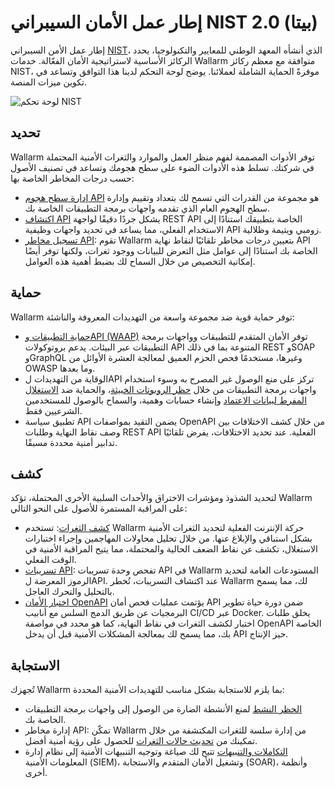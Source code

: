 # إطار عمل الأمان السيبراني NIST 2.0 (بيتا)

إطار عمل الأمن السيبراني [NIST](https://www.nist.gov/cyberframework)، الذي أنشأه المعهد الوطني للمعايير والتكنولوجيا، يحدد الركائز الأساسية لاستراتيجية الأمان الفعّالة. خدمات Wallarm متوافقة مع معظم ركائز NIST، موفرةً الحماية الشاملة لعملائنا. يوضح لوحة التحكم لدينا هذا التوافق وتساعد في تكوين ميزات المنصة.

![لوحة تحكم NIST](../../images/user-guides/dashboard/nist-csf-2-dash.png)

## تحديد

Wallarm توفر الأدوات المصممة لفهم منظر العمل والموارد والثغرات الأمنية المحتملة في شركتك. تسلط هذه الأدوات الضوء على سطح هجومك وتساعد في تصنيف الأصول حسب درجات المخاطر الخاصة بها:

* [إدارة سطح هجوم API](../../api-attack-surface/overview.md) هو مجموعة من القدرات التي تسمح لك بتعداد وتقييم وإدارة سطح الهجوم العام الذي تقدمه واجهات برمجة التطبيقات الخاصة بك.
* [اكتشاف API](../../api-discovery/overview.md) يشكل جردًا دقيقًا لواجهة REST API الخاصة بتطبيقك استنادًا إلى الاستخدام الفعلي، مما يساعد في تحديد واجهات وظيفية API زومبي ويتيمة وظلالية.
* [تسجيل مخاطر API](../../api-discovery/risk-score.md): تقوم Wallarm بتعيين درجات مخاطر تلقائيًا لنقاط نهاية API الخاصة بك استنادًا إلى عوامل مثل التعرض للبيانات ووجود ثغرات، ولكنها توفر أيضًا إمكانية التخصيص من خلال السماح لك بضبط أهمية هذه العوامل.

## حماية

Wallarm توفر حماية قوية ضد مجموعة واسعة من التهديدات المعروفة والناشئة:

* [حماية التطبيقات وAPI (WAAP)](../../about-wallarm/waap-overview.md) توفر الأمان المتقدم للتطبيقات وواجهات برمجة التطبيقات عبر البيئات. يدعم بروتوكولات API المتنوعة بما في ذلك REST وSOAP وGraphQL وغيرها، مستخدمًا فحص الحزم العميق لمعالجة العشرة الأوائل من OWASP وما بعدها.
* الوقاية من التهديدات لAPI تركز على منع الوصول غير المصرح به وسوء استخدام واجهات برمجة التطبيقات من خلال [حظر الروبوتات الخبيثة](../../api-abuse-prevention/overview.md)، والحماية ضد [الاستغلال المفرط لبيانات الاعتماد](../../about-wallarm/credential-stuffing.md) وإنشاء حسابات وهمية، والسماح بالوصول للمستخدمين الشرعيين فقط.
* تطبيق سياسة API يضمن التقيد بمواصفات OpenAPI من خلال كشف الاختلافات بين وصف نقاط النهاية وطلبات REST API الفعلية. عند تحديد الاختلافات، يفرض تلقائيًا تدابير أمنية محددة مسبقًا.

## كشف

لتحديد الشذوذ ومؤشرات الاختراق والأحداث السلبية الأخرى المحتملة، تؤكد Wallarm على المراقبة المستمرة للأصول على النحو التالي:

* [كشف الثغرات](../../about-wallarm/detecting-vulnerabilities.md): تستخدم Wallarm حركة الإنترنت الفعلية لتحديد الثغرات الأمنية بشكل استباقي والإبلاغ عنها. من خلال تحليل محاولات المهاجمين وإجراء اختبارات الاستغلال، تكشف عن نقاط الضعف الحالية والمحتملة، مما يتيح المراقبة الأمنية في الوقت الفعلي.
* [تسريبات API](../../api-attack-surface/api-leaks.md): تفحص وحدة تسريبات API في Wallarm المستودعات العامة لتحديد الرموز المعرضة لAPI. عند اكتشاف التسريبات، تُخطر Wallarm لك، مما يسمح بالتحليل والتحرك العاجل.
* [اختبار الأمان OpenAPI](../../fast/openapi-security-testing.md) يؤتمت عمليات فحص أمان API ضمن دورة حياة تطوير البرمجيات عن طريق الدمج السلس مع أنابيب CI/CD عبر Docker. يخلق طلبات اختبار لكشف الثغرات في نقاط النهاية، كما هو محدد في مواصفة OpenAPI الخاصة بك، مما يسمح لك بمعالجة المشكلات الأمنية قبل أن يدخل API حيز الإنتاج.

## الاستجابة

تُجهزك Wallarm بما يلزم للاستجابة بشكل مناسب للتهديدات الأمنية المحددة:

* [الحظر النشط](../../admin-en/configure-wallarm-mode.md) لمنع الأنشطة الضارة من الوصول إلى واجهات برمجة التطبيقات الخاصة بك.
* إدارة مخاطر API: تمكّن Wallarm من إدارة سلسة للثغرات المكتشفة من خلال تمكينك من [تحديث حالات الثغرات](../vulnerabilities.md#vulnerability-lifecycle) للحصول على رؤية أمنية أفضل.
* [التكاملات والتنبيهات](../settings/integrations/integrations-intro.md) تتيح لك صياغة وتوجيه التنبيهات الأمنية إلى نظام إدارة المعلومات الأمنية (SIEM)، وتشغيل الأمان المتقدم والاستجابة (SOAR)، وأنظمة أخرى.